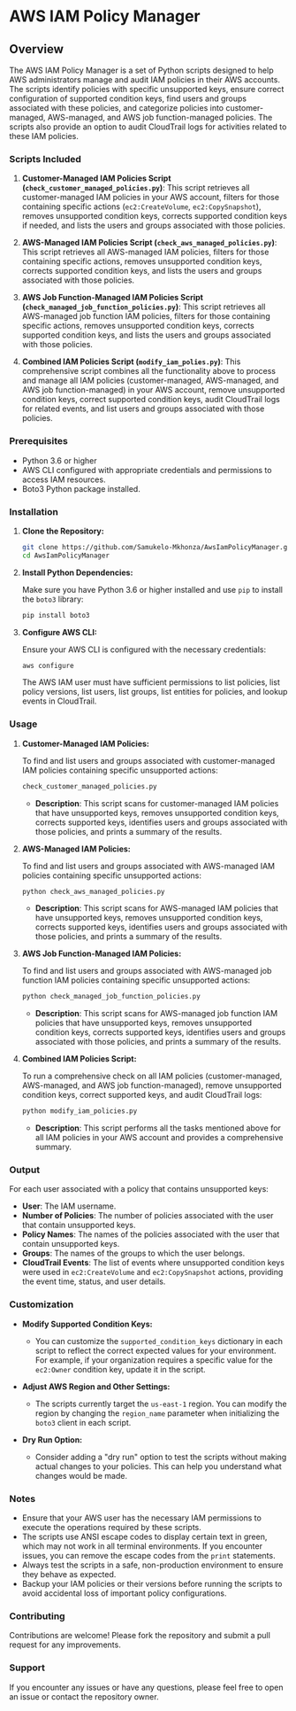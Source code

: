 # AWS IAM Policy Manager

## Overview

The AWS IAM Policy Manager is a set of Python scripts designed to help AWS administrators manage and audit IAM policies in their AWS accounts. The scripts identify policies with specific unsupported keys, ensure correct configuration of supported condition keys, find users and groups associated with these policies, and categorize policies into customer-managed, AWS-managed, and AWS job function-managed policies. The scripts also provide an option to audit CloudTrail logs for activities related to these IAM policies.

### Scripts Included

1. **Customer-Managed IAM Policies Script (`check_customer_managed_policies.py`)**: This script retrieves all customer-managed IAM policies in your AWS account, filters for those containing specific actions (`ec2:CreateVolume`, `ec2:CopySnapshot`), removes unsupported condition keys, corrects supported condition keys if needed, and lists the users and groups associated with those policies.

2. **AWS-Managed IAM Policies Script (`check_aws_managed_policies.py`)**: This script retrieves all AWS-managed IAM policies, filters for those containing specific actions, removes unsupported condition keys, corrects supported condition keys, and lists the users and groups associated with those policies.

3. **AWS Job Function-Managed IAM Policies Script (`check_managed_job_function_policies.py`)**: This script retrieves all AWS-managed job function IAM policies, filters for those containing specific actions, removes unsupported condition keys, corrects supported condition keys, and lists the users and groups associated with those policies.

4. **Combined IAM Policies Script (`modify_iam_polies.py`)**: This comprehensive script combines all the functionality above to process and manage all IAM policies (customer-managed, AWS-managed, and AWS job function-managed) in your AWS account, remove unsupported condition keys, correct supported condition keys, audit CloudTrail logs for related events, and list users and groups associated with those policies.

### Prerequisites

- Python 3.6 or higher
- AWS CLI configured with appropriate credentials and permissions to access IAM resources.
- Boto3 Python package installed.

### Installation

1. **Clone the Repository:**

    ```bash
    git clone https://github.com/Samukelo-Mkhonza/AwsIamPolicyManager.git
    cd AwsIamPolicyManager
    ```

2. **Install Python Dependencies:**

    Make sure you have Python 3.6 or higher installed and use `pip` to install the `boto3` library:

    ```bash
    pip install boto3
    ```

3. **Configure AWS CLI:**

   Ensure your AWS CLI is configured with the necessary credentials:

    ```bash
    aws configure
    ```

   The AWS IAM user must have sufficient permissions to list policies, list policy versions, list users, list groups, list entities for policies, and lookup events in CloudTrail.

### Usage

1. **Customer-Managed IAM Policies:**

    To find and list users and groups associated with customer-managed IAM policies containing specific unsupported actions:

    ```bash
    check_customer_managed_policies.py
    ```

    - **Description**: This script scans for customer-managed IAM policies that have unsupported keys, removes unsupported condition keys, corrects supported keys, identifies users and groups associated with those policies, and prints a summary of the results.

2. **AWS-Managed IAM Policies:**

    To find and list users and groups associated with AWS-managed IAM policies containing specific unsupported actions:

    ```bash
    python check_aws_managed_policies.py
    ```

    - **Description**: This script scans for AWS-managed IAM policies that have unsupported keys, removes unsupported condition keys, corrects supported keys, identifies users and groups associated with those policies, and prints a summary of the results.

3. **AWS Job Function-Managed IAM Policies:**

    To find and list users and groups associated with AWS-managed job function IAM policies containing specific unsupported actions:

    ```bash
    python check_managed_job_function_policies.py
    ```

    - **Description**: This script scans for AWS-managed job function IAM policies that have unsupported keys, removes unsupported condition keys, corrects supported keys, identifies users and groups associated with those policies, and prints a summary of the results.

4. **Combined IAM Policies Script:**

    To run a comprehensive check on all IAM policies (customer-managed, AWS-managed, and AWS job function-managed), remove unsupported condition keys, correct supported keys, and audit CloudTrail logs:

    ```bash
    python modify_iam_policies.py
    ```

    - **Description**: This script performs all the tasks mentioned above for all IAM policies in your AWS account and provides a comprehensive summary.

### Output

For each user associated with a policy that contains unsupported keys:

- **User**: The IAM username.
- **Number of Policies**: The number of policies associated with the user that contain unsupported keys.
- **Policy Names**: The names of the policies associated with the user that contain unsupported keys.
- **Groups**: The names of the groups to which the user belongs.
- **CloudTrail Events**: The list of events where unsupported condition keys were used in `ec2:CreateVolume` and `ec2:CopySnapshot` actions, providing the event time, status, and user details.

### Customization

- **Modify Supported Condition Keys:**
  - You can customize the `supported_condition_keys` dictionary in each script to reflect the correct expected values for your environment. For example, if your organization requires a specific value for the `ec2:Owner` condition key, update it in the script.

- **Adjust AWS Region and Other Settings:**
  - The scripts currently target the `us-east-1` region. You can modify the region by changing the `region_name` parameter when initializing the `boto3` client in each script.

- **Dry Run Option:**
  - Consider adding a "dry run" option to test the scripts without making actual changes to your policies. This can help you understand what changes would be made.

### Notes

- Ensure that your AWS user has the necessary IAM permissions to execute the operations required by these scripts.
- The scripts use ANSI escape codes to display certain text in green, which may not work in all terminal environments. If you encounter issues, you can remove the escape codes from the `print` statements.
- Always test the scripts in a safe, non-production environment to ensure they behave as expected.
- Backup your IAM policies or their versions before running the scripts to avoid accidental loss of important policy configurations.

### Contributing

Contributions are welcome! Please fork the repository and submit a pull request for any improvements.

### Support

If you encounter any issues or have any questions, please feel free to open an issue or contact the repository owner.
